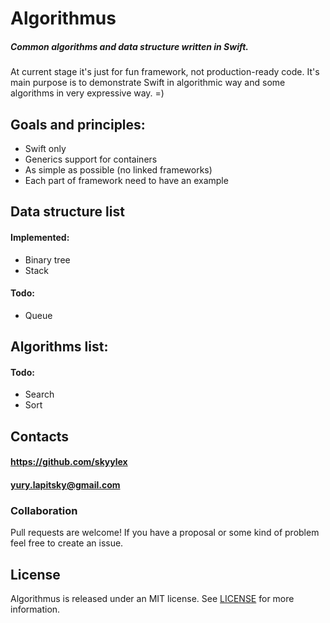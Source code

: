 # Algorithmus

##### Common algorithms and data structure written in Swift. 

At current stage it's just for fun framework, not production-ready code. It's main purpose is to demonstrate Swift in algorithmic way and some algorithms in very expressive way. =)

## Goals and principles:

- Swift only
- Generics support for containers
- As simple as possible (no linked frameworks)
- Each part of framework need to have an example

## Data structure list 
#### Implemented:
- Binary tree
- Stack

#### Todo:
- Queue

## Algorithms list:
#### Todo:
- Search
- Sort


## Contacts

#### https://github.com/skyylex

#### yury.lapitsky@gmail.com

### Collaboration

Pull requests are welcome! If you have a proposal or some kind of problem feel free to create an issue.

## License

Algorithmus is released under an MIT license. See [LICENSE](https://github.com/skyylex/Algorithmus/blob/master/LICENSE) for more information.
